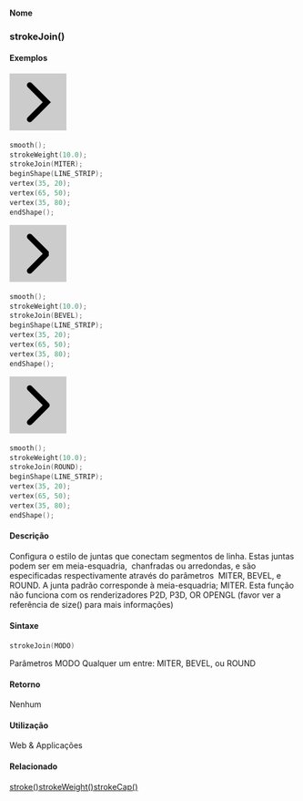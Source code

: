 
#### Nome
### strokeJoin()

#### Exemplos
<img border="0" height="100" src="media/strokeJoin_.gif" width="100"/>

```pde
smooth(); 
strokeWeight(10.0); 
strokeJoin(MITER); 
beginShape(LINE_STRIP); 
vertex(35, 20); 
vertex(65, 50); 
vertex(35, 80); 
endShape(); 

```
<img border="0" height="100" src="media/strokeJoin_2.gif" width="100"/>

```pde
smooth(); 
strokeWeight(10.0); 
strokeJoin(BEVEL); 
beginShape(LINE_STRIP); 
vertex(35, 20); 
vertex(65, 50); 
vertex(35, 80); 
endShape(); 

```
<img border="0" height="100" src="media/strokeJoin_3.gif" width="100"/>

```pde
smooth(); 
strokeWeight(10.0); 
strokeJoin(ROUND); 
beginShape(LINE_STRIP); 
vertex(35, 20); 
vertex(65, 50); 
vertex(35, 80); 
endShape(); 

```

#### Descrição
Configura o estilo de juntas que conectam segmentos
de linha. Estas juntas podem ser em meia-esquadria,  chanfradas ou
arredondas, e são especificadas respectivamente através
do parâmetros  MITER, BEVEL, e ROUND. A junta padrão corresponde à meia-esquadria; MITER. Esta
função não funciona com os
renderizadores P2D, P3D, OR OPENGL (favor ver a
referência de size() para mais informações)

#### Sintaxe
```pde
strokeJoin(MODO)

```
Parâmetros
MODO
Qualquer um entre: MITER, BEVEL, ou ROUND

#### Retorno

	
Nenhum

#### Utilização

	
Web & Applicações

#### Relacionado
[stroke()](stroke_)[strokeWeight()](strokeWeight_)[strokeCap()](strokeCap_)
